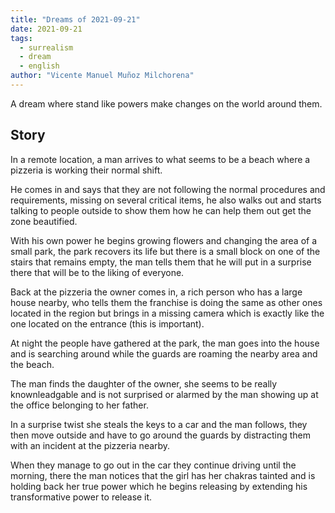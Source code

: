 ```yaml
---
title: "Dreams of 2021-09-21"
date: 2021-09-21
tags:
  - surrealism
  - dream
  - english
author: "Vicente Manuel Muñoz Milchorena"
---
```

A dream where stand like powers make changes on the world around them.

## Story
In a remote location, a man arrives to what seems to be a beach where a pizzeria
is working their normal shift.

He comes in and says that they are not following the normal procedures and
requirements, missing on several critical items, he also walks out and starts
talking to people outside to show them how he can help them out get the zone
beautified.

With his own power he begins growing flowers and changing the area of a small
park, the park recovers its life but there is a small block on one of the stairs
that remains empty, the man tells them that he will put in a surprise there that
will be to the liking of everyone.

Back at the pizzeria the owner comes in, a rich person who has a large house
nearby, who tells them the franchise is doing the same as other ones located
in the region but brings in a missing camera which is exactly like the one
located on the entrance (this is important).

At night the people have gathered at the park, the man goes into the house
and is searching around while the guards are roaming the nearby area and the
beach.

The man finds the daughter of the owner, she seems to be really knownleadgable
and is not surprised or alarmed by the man showing up at the office belonging
to her father.

In a surprise twist she steals the keys to a car and the man follows, they then
move outside and have to go around the guards by distracting them with an incident
at the pizzeria nearby.

When they manage to go out in the car they continue driving until the morning,
there the man notices that the girl has her chakras tainted and is holding back
her true power which he begins releasing by extending his transformative power
to release it.
